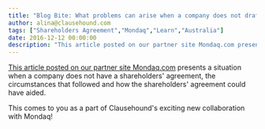 ```yaml
---
title: "Blog Bite: What problems can arise when a company does not draft a shareholders' agreement?"
author: alina@clausehound.com
tags: ["Shareholders Agreement","Mondaq","Learn","Australia"]
date: 2016-12-12 00:00:00
description: "This article posted on our partner site Mondaq.com presents a situation when a company did not have a shareholders' agreement, the circumstances that followed and how the shareholders' agreement coul..."
---
```


[This article posted on our partner site Mondaq.com](http://www.mondaq.com/australia/x/551928/Shareholders/Do+I+need+a+Shareholders+Agreement+Lessons+from+a+burger+bun+fight) presents a situation when a company does not have a shareholders' agreement, the circumstances that followed and how the shareholders' agreement could have aided.

This comes to you as a part of Clausehound's exciting new collaboration with Mondaq!
